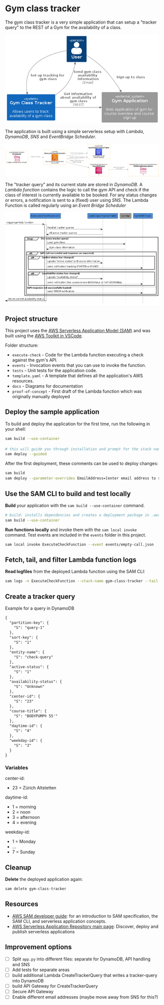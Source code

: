 # Gym class tracker

The gym class tracker is a very simple application that can setup a "tracker query" to the REST of a Gym for the availability of a class.

![c4-context-diagram](docs/rendered/c4-context-diagram.png)

The application is built using a simple serverless setup with *Lambda*, *DynamoDB*, *SNS* and *EventBridge Scheduler*.

![aws-architecture](docs/rendered/aws-architecture.png)

The "tracker query" and its current state are stored in *DynamoDB*. A *Lambda function* contains the logic to call the gym API and check if the class of interest is currently available to be booked. For any status changes or errors, a notification is sent to a (fixed) user using *SNS*. The Lambda Function is called regularly using an *Event Bridge Scheduler* 

![sequence-diagram](docs/rendered/sequence-diagram.png)

## Project structure

This project uses the [AWS Serverless Application Model (SAM)](https://aws.amazon.com/serverless/sam/) and was built using the [AWS Toolkit in VSCode](https://docs.aws.amazon.com/toolkit-for-vscode/latest/userguide/welcome.html).

Folder structure:
- `execute-check` - Code for the Lambda function executing a check against the gym's API.
- `events` - Invocation events that you can use to invoke the function.
- `tests` - Unit tests for the application code. 
- `template.yaml` - A template that defines all the application's AWS resources.
- `docs` - Diagrams for documentation
- `proof-of-concept` - First draft of the Lambda function which was originally manually deployed

## Deploy the sample application

To build and deploy the application for the first time, run the following in your shell:

```bash
sam build --use-container

# this will guide you through installation and prompt for the stack name, AWS region and capability to create IAM roles (to create/modifycIAM roles, the `CAPABILITY_IAM` value for `capabilities` must be set). Arguments can be savet to samconfig.toml
sam deploy --guided
```

After the first deployment, these comments can be used to deploy changes:

```bash
sam build 
sam deploy --parameter-overrides EmailAddress=[enter email address to send notifications] 
```

## Use the SAM CLI to build and test locally

**Build** your application with the `sam build --use-container` command.

```bash
# build: installs dependencies and creates a deployment package in .aws-sam/build
sam build --use-container
```

**Run functions locally** and invoke them with the `sam local invoke` command. Test events are included in the `events` folder in this project.

```bash
sam local invoke ExecuteCheckFunction --event events/empty-call.json
```

## Fetch, tail, and filter Lambda function logs

**Read logfiles** from the deployed Lambda function using the SAM CLI:
```bash
sam logs -n ExecuteCheckFunction --stack-name gym-class-tracker --tail
```

## Create a tracker query

Example for a query in DynamoDB
```
{
  "partition-key": {
    "S": "query-1"
  },
  "sort-key": {
    "S": "1"
  },
  "entity-name": {
    "S": "check-query"
  },
  "active-status": {
    "S": "1"
  },
  "availability-status": {
    "S": "Unknown"
  },
  "center-id": {
    "S": "23"
  },
  "course-title": {
    "S": "BODYPUMP® 55'"
  },
  "daytime-id": {
    "S": "4"
  },
  "weekday-id": {
    "S": "3"
  }
}
```

### Variables

center-id:
* 23 = Zürich Altstetten

daytime-id:
* 1 = morning
* 2 = noon
* 3 = afternoon
* 4 = evening

weekday-id:
* 1 = Monday
* ... 
* 7 = Sunday

## Cleanup

**Delete** the deployed application again:
```bash
sam delete gym-class-tracker
```

## Resources
* [AWS SAM developer guide](https://docs.aws.amazon.com/serverless-application-model/latest/developerguide/what-is-sam.html): for an introduction to SAM specification, the SAM CLI, and serverless application concepts.
* [AWS Serverless Application Repository main page](https://aws.amazon.com/serverless/serverlessrepo/): Discover, deploy and publish serverless applications

## Improvement options
- [ ] Split `app.py` into different files: separate for DynamoDB, API handling and SNS
- [ ] Add tests for separate areas
- [ ] build additional Lambda CreateTrackerQuery that writes a tracker-query into DynamoDB
- [ ] build API Gateway for CreateTrackerQuery
- [ ] Secure API Gateway
- [ ] Enable different email addresses (maybe move away from SNS for this?)
